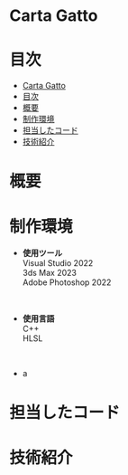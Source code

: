 <a id="anchor1"></a>
# Carta Gatto

<a id="anchor2"></a>
# 目次
+ [Carta Gatto](#anchor1)
+ [目次](#anchor2)
+ [概要](#anchor3)
+ [制作環境](#anchor4)
+ [担当したコード](#anchor5)
+ [技術紹介](#anchor6)

<a id="anchor3"></a>
# 概要

<a id="anchor4"></a>
# 制作環境

+ **使用ツール**<br>
Visual Studio 2022<br>
3ds Max 2023<br>
Adobe Photoshop 2022<br>
<br>

+ **使用言語**<br>
  C++<br>
  HLSL<br>
<br>

+ a

<a id="anchor5"></a>
# 担当したコード

<a id="anchor6"></a>
# 技術紹介
